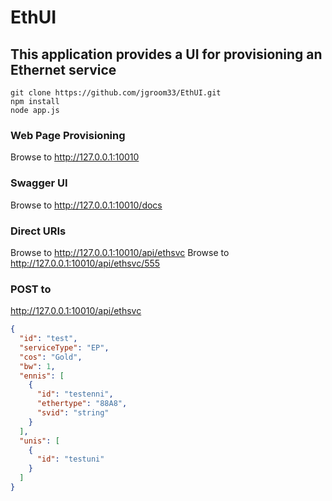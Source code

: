 # EthUI

## This application provides a UI for provisioning an Ethernet service

```shell
git clone https://github.com/jgroom33/EthUI.git
npm install
node app.js
```

### Web Page Provisioning
Browse to http://127.0.0.1:10010

### Swagger UI
Browse to http://127.0.0.1:10010/docs

### Direct URIs
Browse to http://127.0.0.1:10010/api/ethsvc
Browse to http://127.0.0.1:10010/api/ethsvc/555

### POST to
http://127.0.0.1:10010/api/ethsvc
```json
{
  "id": "test",
  "serviceType": "EP",
  "cos": "Gold",
  "bw": 1,
  "ennis": [
    {
      "id": "testenni",
      "ethertype": "88A8",
      "svid": "string"
    }
  ],
  "unis": [
    {
      "id": "testuni"
    }
  ]
}
```
